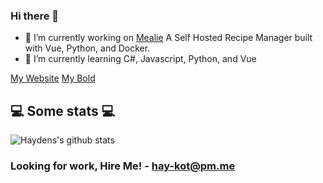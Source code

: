 ### Hi there 👋

- 🔭 I’m currently working on [Mealie](https://hay-kot.github.io/mealie/) A Self Hosted Recipe Manager built with Vue, Python, and Docker. 
- 🌱 I’m currently learning  C#, Javascript, Python, and Vue

[My Website](https://hay-kot.dev/)
[My Bold](https://hay-kot.dev/blog)


<h2>💻 Some stats 💻</h2>

![Haydens's github stats](https://github-readme-stats.vercel.app/api?username=hay-kot&show_icons=true&title_color=fff&icon_color=79ff97&text_color=9f9f9f&bg_color=151515)


### Looking for work, Hire Me!  - <hay-kot@pm.me>

<!--
**hay-kot/hay-kot** is a ✨ _special_ ✨ repository because its `README.md` (this file) appears on your GitHub profile.

Here are some ideas to get you started:

- 🔭 I’m currently working on ...
- 🌱 I’m currently learning ...
- 👯 I’m looking to collaborate on ...
- 🤔 I’m looking for help with ...
- 💬 Ask me about ...

- 😄 Pronouns: ...
- ⚡ Fun fact: ...
-->
